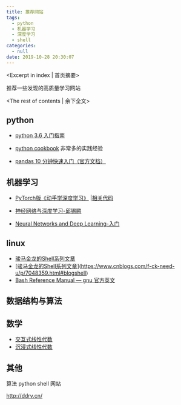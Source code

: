 ```yaml
---
title: 推荐网站
tags:
  - python
  - 机器学习
  - 深度学习
  - shell
categories:
  - null
date: 2019-10-28 20:30:07
---
```

<Excerpt in index | 首页摘要> 

推荐一些发现的高质量学习网站

<!-- more -->
<The rest of contents | 余下全文>

## python

-   [python 3.6 入门指南](http://www.pythondoc.com/pythontutorial3/)

-   [python cookbook](https://python3-cookbook.readthedocs.io/zh_CN/latest/index.html) 非常多的实践经验

-   [pandas 10 分钟快速入门（官方文档）](https://pandas.pydata.org/pandas-docs/stable/getting_started/10min.html)

## 机器学习

-   [PyTorch版《动手学深度学习》](https://tangshusen.me/Dive-into-DL-PyTorch/#/) |[相关代码](https://github.com/ShusenTang/Dive-into-DL-PyTorch)

-   [神经网络与深度学习-邱锡鹏](https://nndl.github.io)
-   [Neural Networks and Deep Learning-入门](http://neuralnetworksanddeeplearning.com/chap1.html)

## linux

-   [骏马金龙的Shell系列文章](https://www.junmajinlong.com/shell/index/)
-   [[骏马金龙的Shell系列文章](https://www.junmajinlong.com/shell/index/)](https://www.cnblogs.com/f-ck-need-u/p/7048359.html#blogshell)
-   [Bash Reference Manual — gnu 官方英文](https://www.gnu.org/savannah-checkouts/gnu/bash/manual/bash.html)

## 数据结构与算法

## 数学
-   [交互式线性代数](http://textbooks.math.gatech.edu/ila/index.html)
-   [沉浸式线性代数](http://immersivemath.com/ila/index.html)

## 其他

算法 python shell 网站

http://ddrv.cn/
